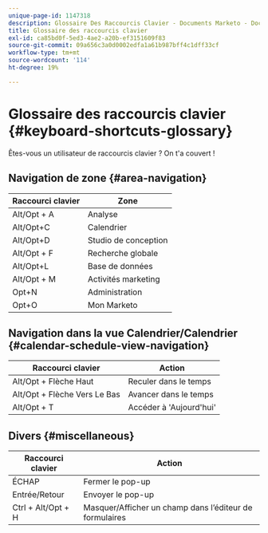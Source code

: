 ```yaml
---
unique-page-id: 1147318
description: Glossaire Des Raccourcis Clavier - Documents Marketo - Documentation Du Produit
title: Glossaire des raccourcis clavier
exl-id: ca85bd0f-5ed3-4ae2-a20b-ef3151609f83
source-git-commit: 09a656c3a0d0002edfa1a61b987bff4c1dff33cf
workflow-type: tm+mt
source-wordcount: '114'
ht-degree: 19%

---
```


# Glossaire des raccourcis clavier {#keyboard-shortcuts-glossary}

Êtes-vous un utilisateur de raccourcis clavier ? On t&#39;a couvert !

## Navigation de zone {#area-navigation}

| Raccourci clavier | Zone |
|---|---|
| Alt/Opt + A | Analyse |
| Alt/Opt+C | Calendrier |
| Alt/Opt+D | Studio de conception |
| Alt/Opt + F | Recherche globale |
| Alt/Opt+L | Base de données |
| Alt/Opt + M | Activités marketing |
| Opt+N | Administration |
| Opt+O | Mon Marketo |

## Navigation dans la vue Calendrier/Calendrier  {#calendar-schedule-view-navigation}

| Raccourci clavier | Action |
|---|---|
| Alt/Opt + Flèche Haut | Reculer dans le temps |
| Alt/Opt + Flèche Vers Le Bas | Avancer dans le temps |
| Alt/Opt + T | Accéder à &#39;Aujourd&#39;hui&#39; |

## Divers {#miscellaneous}

| Raccourci clavier | Action |
|---|---|
| ÉCHAP | Fermer le pop-up |
| Entrée/Retour | Envoyer le pop-up |
| Ctrl + Alt/Opt + H | Masquer/Afficher un champ dans l’éditeur de formulaires |
